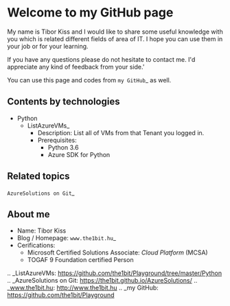 Welcome to my GitHub page
=====

My name is Tibor Kiss and I would like to share some useful knowledge with you which is related different fields of area of IT. I hope you can use them in your job or for your learning.

If you have any questions please do not hesitate to contact me. I'd appreciate any kind of feedback from your side.'

You can use this page and codes from `my GitHub`_ as well.

Contents by technologies
--------

* Python
	* ListAzureVMs_
		* Description: List all of VMs from that Tenant you logged in.
		* Prerequisites:
			* Python 3.6
			* Azure SDK for Python



Related topics
--------
`AzureSolutions on Git`_

About me
--------
* Name: Tibor Kiss
* Blog / Homepage: `www.the1bit.hu`_
* Cerifications:
	* Microsoft Certified Solutions Associate: *Cloud Platform* (MCSA)
	* TOGAF 9 Foundation certified Person

.. _ListAzureVMs: https://github.com/the1bit/Playground/tree/master/Python
.. _AzureSolutions on Git: https://the1bit.github.io/AzureSolutions/
.. _www.the1bit.hu: http://www.the1bit.hu
.. _my GitHub: https://github.com/the1bit/Playground